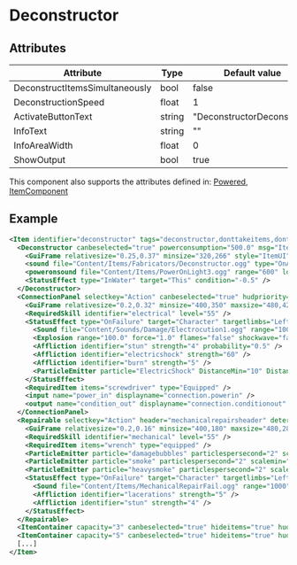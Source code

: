 # Deconstructor


## Attributes

| Attribute                      | Type   | Default value              | Description |
|--------------------------------|--------|----------------------------|-------------|
| DeconstructItemsSimultaneously | bool   | false                      |             |
| DeconstructionSpeed            | float  | 1                          |             |
| ActivateButtonText             | string | "DeconstructorDeconstruct" |             |
| InfoText                       | string | ""                         |             |
| InfoAreaWidth                  | float  | 0                          |             |
| ShowOutput                     | bool   | true                       |             |

This component also supports the attributes defined in: [Powered](Powered.md), [ItemComponent](ItemComponent.md)


## Example
```xml
<Item identifier="deconstructor" tags="deconstructor,donttakeitems,dontsellitems" category="Machine" linkable="true" allowedlinks="fabricator,medicalfabricator,locker" scale="0.5" damagedbyexplosions="true" explosiondamagemultiplier="0.2">
  <Deconstructor canbeselected="true" powerconsumption="500.0" msg="ItemMsgInteractSelect">
    <GuiFrame relativesize="0.25,0.37" minsize="320,266" style="ItemUI" anchor="Center" />
    <sound file="Content/Items/Fabricators/Deconstructor.ogg" type="OnActive" range="1000.0" volumeproperty="RelativeVoltage" loop="true" />
    <poweronsound file="Content/Items/PowerOnLight3.ogg" range="600" loop="false" />
    <StatusEffect type="InWater" target="This" condition="-0.5" />
  </Deconstructor>
  <ConnectionPanel selectkey="Action" canbeselected="true" hudpriority="10" msg="ItemMsgRewireScrewdriver">
    <GuiFrame relativesize="0.2,0.32" minsize="400,350" maxsize="480,420" anchor="Center" style="ConnectionPanel" />
    <RequiredSkill identifier="electrical" level="55" />
    <StatusEffect type="OnFailure" target="Character" targetlimbs="LeftHand,RightHand" AllowWhenBroken="true">
      <Sound file="Content/Sounds/Damage/Electrocution1.ogg" range="1000" />
      <Explosion range="100.0" force="1.0" flames="false" shockwave="false" sparks="true" underwaterbubble="false" />
      <Affliction identifier="stun" strength="4" probability="0.5" />
      <Affliction identifier="electricshock" strength="60" />
      <Affliction identifier="burn" strength="5" />
      <ParticleEmitter particle="ElectricShock" DistanceMin="10" DistanceMax="25" ParticleAmount="5" ScaleMin="0.1" ScaleMax="0.12" />
    </StatusEffect>
    <RequiredItem items="screwdriver" type="Equipped" />
    <input name="power_in" displayname="connection.powerin" />
    <output name="condition_out" displayname="connection.conditionout" />
  </ConnectionPanel>
  <Repairable selectkey="Action" header="mechanicalrepairsheader" deteriorationspeed="0.50" mindeteriorationdelay="60" maxdeteriorationdelay="120" RepairThreshold="80" fixDurationHighSkill="5" fixDurationLowSkill="25" msg="ItemMsgRepairWrench" hudpriority="10">
    <GuiFrame relativesize="0.2,0.16" minsize="400,180" maxsize="480,280" anchor="Center" relativeoffset="0.0,0.27" style="ItemUI" />
    <RequiredSkill identifier="mechanical" level="55" />
    <RequiredItem items="wrench" type="equipped" />
    <ParticleEmitter particle="damagebubbles" particlespersecond="2" scalemin="0.5" scalemax="1.5" anglemax="360" velocitymin="-10" velocitymax="10" mincondition="0.0" maxcondition="50.0" />
    <ParticleEmitter particle="smoke" particlespersecond="2" scalemin="1" scalemax="2.5" anglemax="360" velocitymin="-50" velocitymax="50" mincondition="15.0" maxcondition="50.0" />
    <ParticleEmitter particle="heavysmoke" particlespersecond="2" scalemin="1.0" scalemax="2.5" anglemax="360" distancemax="60" mincondition="0.0" maxcondition="15.0" />
    <StatusEffect type="OnFailure" target="Character" targetlimbs="LeftHand,RightHand" AllowWhenBroken="true">
      <Sound file="Content/Items/MechanicalRepairFail.ogg" range="1000" />
      <Affliction identifier="lacerations" strength="5" />
      <Affliction identifier="stun" strength="4" />
    </StatusEffect>
  </Repairable>
  <ItemContainer capacity="3" canbeselected="true" hideitems="true" hudpos="0.5, 0.4" slotsperrow="3" uilabel="" allowuioverlap="true" />
  <ItemContainer capacity="5" canbeselected="true" hideitems="true" hudpos="0.5, 0.8" slotsperrow="5" uilabel="" allowuioverlap="true" />
  [...]
</Item>
```

